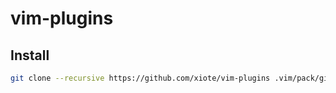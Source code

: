 # vim-plugins

## Install
```bash
git clone --recursive https://github.com/xiote/vim-plugins .vim/pack/github.com/xiote/vim-plugins --recursive
```
